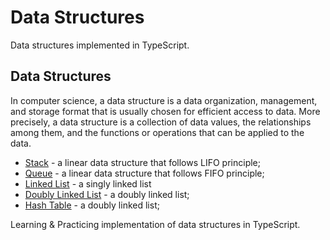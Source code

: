 # Data Structures

Data structures implemented in TypeScript.

## Data Structures

In computer science, a data structure is a data organization, management, and storage format that is usually chosen for efficient access to data. More precisely, a data structure is a collection of data values, the relationships among them, and the functions or operations that can be applied to the data.

-   [Stack](src/stack) - a linear data structure that follows LIFO principle;
-   [Queue](src/queue) - a linear data structure that follows FIFO principle;
-   [Linked List](src/linked_list) - a singly linked list
-   [Doubly Linked List](src/doubly_linked_list) - a doubly linked list;
-   [Hash Table](src/hash_table) - a doubly linked list;

Learning & Practicing implementation of data structures in TypeScript.
